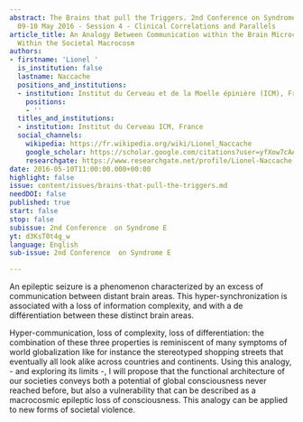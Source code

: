 ```yaml
---
abstract: The Brains that pull the Triggers. 2nd Conference on Syndrome E, Paris IAS,
  09-10 May 2016 - Session 4 - Clinical Correlations and Parallels
article_title: An Analogy Between Communication within the Brain Microcosm and Communication
  Within the Societal Macrocosm
authors:
- firstname: 'Lionel '
  is_institution: false
  lastname: Naccache
  positions_and_institutions:
  - institution: Institut du Cerveau et de la Moelle épinière (ICM), France
    positions:
    - ''
  titles_and_institutions:
  - institution: Institut du Cerveau ICM, France
  social_channels:
    wikipedia: https://fr.wikipedia.org/wiki/Lionel_Naccache
    google_scholar: https://scholar.google.com/citations?user=yfXow7cAAAAJ&hl=fr
    researchgate: https://www.researchgate.net/profile/Lionel-Naccache
date: 2016-05-10T11:00:00.000+00:00
highlight: false
issue: content/issues/brains-that-pull-the-triggers.md
needDOI: false
published: true
start: false
stop: false
subissue: 2nd Conference  on Syndrome E
yt: d3KsT0t4g_w
language: English
sub-issue: 2nd Conference  on Syndrome E

---
```

An epileptic seizure is a phenomenon characterized by an excess of communication between distant brain areas. This hyper-synchronization is associated with a loss of information complexity, and with a de différentiation between these distinct brain areas.

Hyper-communication, loss of complexity, loss of differentiation: the combination of these three properties is reminiscent of many symptoms of world globalization like for instance the stereotyped shopping streets that eventually all look alike across countries and continents. Using this analogy, - and exploring its limits -, I will propose that the functional architecture of our societies conveys both a potential of global consciousness never reached before, but also a vulnerability that can be described as a macrocosmic epileptic loss of consciousness. This analogy can be applied to new forms of societal violence.

<Youtube yt="d3KsT0t4g_w" caption="An Analogy Between Communication within the Brain Microcosm and Communication Within the Societal Macrocosm" start="false" stop="false"></Youtube>